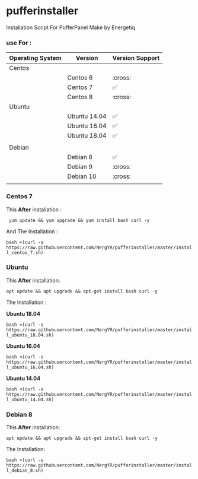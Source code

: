 # pufferinstaller
Installation Script For PufferPanel Make by Energetiq


### use For :


| Operating System       | Version             | Version Support    |
|------------------------|---------------------|--------------------|
|Centos                  |                     |                    |
|                        |Centos 6             |  :cross:           |
|                        |Centos 7             |  :white_check_mark:|
|                        |Centos 8             |  :cross:           |
|Ubuntu                  |                     |                    |
|                        |Ubuntu 14.04         |  :white_check_mark:|
|                        |Ubuntu 16.04         |  :white_check_mark:|
|                        |Ubuntu 18.04         |  :white_check_mark:|
|                        |                     |                    |
|Debian                  |                     |                    |
|                        |Debian 8             |  :white_check_mark:|
|                        |Debian 9             |  :cross:           |
|                        |Debian 10            |  :cross:           |
|                        |                     |                    |




### Centos 7

This **After** installation :

``` yum update && yum upgrade && yum install bash curl -y```

And The Installation :

``` bash <(curl -s https://raw.githubusercontent.com/NergYR/pufferinstaller/master/install_centos_7.sh) ```

### Ubuntu 

This **After** installation:

```apt update && apt upgrade && apt-get install bash curl -y```

The Installation :

**Ubuntu 18.04**

``` bash <(curl -s https://raw.githubusercontent.com/NergYR/pufferinstaller/master/install_ubuntu_18.04.sh) ```

**Ubuntu 16.04**

``` bash <(curl -s https://raw.githubusercontent.com/NergYR/pufferinstaller/master/install_ubuntu_16.04.sh) ```

**Ubuntu 14.04**

``` bash <(curl -s https://raw.githubusercontent.com/NergYR/pufferinstaller/master/install_ubuntu_14.04.sh) ```


### Debian 8

This **After** installation:

```apt update && apt upgrade && apt-get install bash curl -y```

The Installation:

``` bash <(curl -s https://raw.githubusercontent.com/NergYR/pufferinstaller/master/install_debian_8.sh) ```



